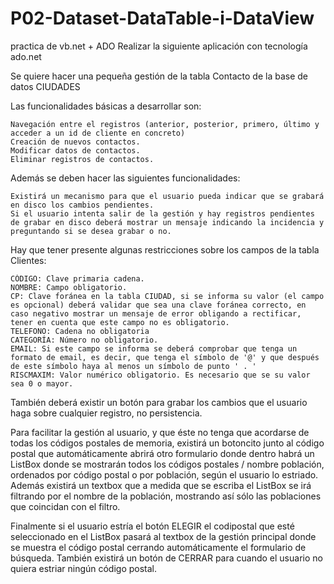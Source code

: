 # P02-Dataset-DataTable-i-DataView
practica de vb.net + ADO
Realizar la siguiente aplicación con tecnología ado.net

Se quiere hacer una pequeña gestión de la tabla Contacto de la base de datos CIUDADES

Las funcionalidades básicas a desarrollar son:

    Navegación entre el registros (anterior, posterior, primero, último y acceder a un id de cliente en concreto)
    Creación de nuevos contactos.
    Modificar datos de contactos.
    Eliminar registros de contactos.

Además se deben hacer las siguientes funcionalidades:

    Existirá un mecanismo para que el usuario pueda indicar que se grabará en disco los cambios pendientes.
    Si el usuario intenta salir de la gestión y hay registros pendientes de grabar en disco deberá mostrar un mensaje indicando la incidencia y preguntando si se desea grabar o no.

 Hay que tener presente algunas restricciones sobre los campos de la tabla Clientes:

    CÓDIGO: Clave primaria cadena.
    NOMBRE: Campo obligatorio.
    CP: Clave foránea en la tabla CIUDAD, si se informa su valor (el campo es opcional) deberá validar que sea una clave foránea correcto, en caso negativo mostrar un mensaje de error obligando a rectificar, tener en cuenta que este campo no es obligatorio.
    TELEFONO: Cadena no obligatoria
    CATEGORÍA: Número no obligatorio.
    EMAIL: Si este campo se informa se deberá comprobar que tenga un formato de email, es decir, que tenga el símbolo de '@' y que después de este símbolo haya al menos un símbolo de punto ' . '
    RISCMAXIM: Valor numérico obligatorio. Es necesario que se su valor sea 0 o mayor.

También deberá existir un botón para grabar los cambios que el usuario haga sobre cualquier registro, no persistencia.

Para facilitar la gestión al usuario, y que éste no tenga que acordarse de todas los códigos postales de memoria, existirá un botoncito junto al código postal que automáticamente abrirá otro formulario donde dentro habrá un ListBox donde se mostrarán todos los códigos postales / nombre población, ordenados por código postal o por población, según el usuario lo estriado. Además existirá un textbox que a medida que se escriba el ListBox se irá filtrando por el nombre de la población, mostrando así sólo las poblaciones que coincidan con el filtro.

Finalmente si el usuario estría el botón ELEGIR el codipostal que esté seleccionado en el ListBox pasará al textbox de la gestión principal donde se muestra el código postal cerrando automáticamente el formulario de búsqueda. También existirá un botón de CERRAR para cuando el usuario no quiera estriar ningún código postal.

